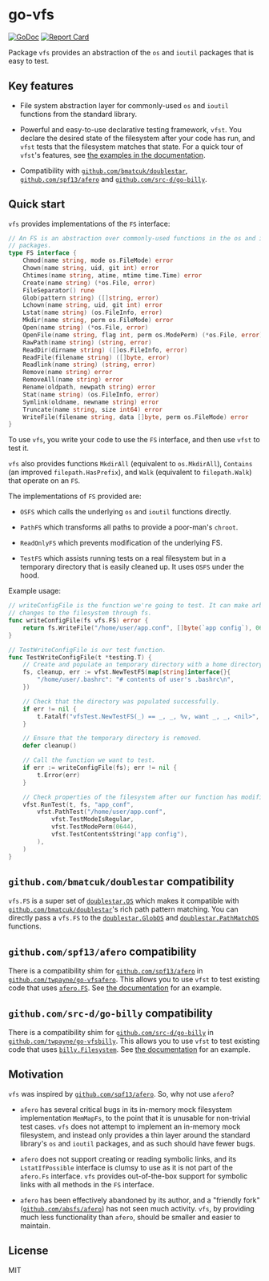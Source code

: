 # go-vfs

[![GoDoc](https://godoc.org/github.com/twpayne/go-vfs?status.svg)](https://godoc.org/github.com/twpayne/go-vfs)
[![Report Card](https://goreportcard.com/badge/github.com/twpayne/go-vfs)](https://goreportcard.com/report/github.com/twpayne/go-vfs)

Package `vfs` provides an abstraction of the `os` and `ioutil` packages that is
easy to test.

## Key features

* File system abstraction layer for commonly-used `os` and `ioutil` functions
  from the standard library.

* Powerful and easy-to-use declarative testing framework, `vfst`. You declare
  the desired state of the filesystem after your code has run, and `vfst` tests
  that the filesystem matches that state. For a quick tour of `vfst`'s features,
  see [the examples in the
  documentation](https://godoc.org/github.com/twpayne/go-vfs/vfst#pkg-examples).

* Compatibility with
  [`github.com/bmatcuk/doublestar`](https://github.com/bmatcuk/doublestar),
  [`github.com/spf13/afero`](https://github.com/spf13/afero) and
  [`github.com/src-d/go-billy`](https://github.com/src-d/go-billy).

## Quick start

`vfs` provides implementations of the `FS` interface:

```go
// An FS is an abstraction over commonly-used functions in the os and ioutil
// packages.
type FS interface {
    Chmod(name string, mode os.FileMode) error
    Chown(name string, uid, git int) error
    Chtimes(name string, atime, mtime time.Time) error
    Create(name string) (*os.File, error)
    FileSeparator() rune
    Glob(pattern string) ([]string, error)
    Lchown(name string, uid, git int) error
    Lstat(name string) (os.FileInfo, error)
    Mkdir(name string, perm os.FileMode) error
    Open(name string) (*os.File, error)
    OpenFile(name string, flag int, perm os.ModePerm) (*os.File, error)
    RawPath(name string) (string, error)
    ReadDir(dirname string) ([]os.FileInfo, error)
    ReadFile(filename string) ([]byte, error)
    Readlink(name string) (string, error)
    Remove(name string) error
    RemoveAll(name string) error
    Rename(oldpath, newpath string) error
    Stat(name string) (os.FileInfo, error)
    Symlink(oldname, newname string) error
    Truncate(name string, size int64) error
    WriteFile(filename string, data []byte, perm os.FileMode) error
}
```

To use `vfs`, you write your code to use the `FS` interface, and then use
`vfst` to test it.

`vfs` also provides functions `MkdirAll` (equivalent to `os.MkdirAll`),
`Contains` (an improved `filepath.HasPrefix`), and `Walk` (equivalent to
`filepath.Walk`) that operate on an `FS`.

The implementations of `FS` provided are:

* `OSFS` which calls the underlying `os` and `ioutil` functions directly.

* `PathFS` which transforms all paths to provide a poor-man's `chroot`.

* `ReadOnlyFS` which prevents modification of the underlying FS.

* `TestFS` which assists running tests on a real filesystem but in a temporary
  directory that is easily cleaned up. It uses `OSFS` under the hood.

Example usage:

```go
// writeConfigFile is the function we're going to test. It can make arbitrary
// changes to the filesystem through fs.
func writeConfigFile(fs vfs.FS) error {
    return fs.WriteFile("/home/user/app.conf", []byte(`app config`), 0644)
}

// TestWriteConfigFile is our test function.
func TestWriteConfigFile(t *testing.T) {
    // Create and populate an temporary directory with a home directory.
    fs, cleanup, err := vfst.NewTestFS(map[string]interface{}{
        "/home/user/.bashrc": "# contents of user's .bashrc\n",
    })

    // Check that the directory was populated successfully.
    if err != nil {
        t.Fatalf("vfsTest.NewTestFS(_) == _, _, %v, want _, _, <nil>", err)
    }

    // Ensure that the temporary directory is removed.
    defer cleanup()

    // Call the function we want to test.
    if err := writeConfigFile(fs); err != nil {
        t.Error(err)
    }

    // Check properties of the filesystem after our function has modified it.
    vfst.RunTest(t, fs, "app_conf",
        vfst.PathTest("/home/user/app.conf",
            vfst.TestModeIsRegular,
            vfst.TestModePerm(0644),
            vfst.TestContentsString("app config"),
        ),
    )
}
```

## `github.com/bmatcuk/doublestar` compatibility

`vfs.FS` is a super set of
[`doublestar.OS`](https://pkg.go.dev/github.com/bmatcuk/doublestar?tab=doc#OS)
which makes it compatible with
[`github.com/bmatcuk/doublestar`](https://github.com/bmatcuk/doublestar)'s rich
path pattern matching. You can directly pass a `vfs.FS` to the
[`doublestar.GlobOS`](https://pkg.go.dev/github.com/bmatcuk/doublestar?tab=doc#GlobOS)
and
[`doublestar.PathMatchOS`](https://pkg.go.dev/github.com/bmatcuk/doublestar?tab=doc#PathMatchOS)
functions.


## `github.com/spf13/afero` compatibility

There is a compatibility shim for
[`github.com/spf13/afero`](https://github.com/spf13/afero) in
[`github.com/twpayne/go-vfsafero`](https://github.com/twpayne/go-vfsafero). This
allows you to use `vfst` to test existing code that uses
[`afero.FS`](https://godoc.org/github.com/spf13/afero#Fs). See [the
documentation](https://godoc.org/github.com/twpayne/go-vfsafero) for an example.

## `github.com/src-d/go-billy` compatibility

There is a compatibility shim for
[`github.com/src-d/go-billy`](https://github.com/src-d/go-billy) in
[`github.com/twpayne/go-vfsbilly`](https://github.com/twpayne/go-vfsbilly). This
allows you to use `vfst` to test existing code that uses
[`billy.Filesystem`](https://godoc.org/github.com/src-d/go-billy#Filesystem).
See [the documentation](https://godoc.org/github.com/twpayne/go-vfsbilly) for an
example.

## Motivation

`vfs` was inspired by
[`github.com/spf13/afero`](https://github.com/spf13/afero). So, why not use
`afero`?

* `afero` has several critical bugs in its in-memory mock filesystem
  implementation `MemMapFs`, to the point that it is unusable for non-trivial
  test cases. `vfs` does not attempt to implement an in-memory mock filesystem,
  and instead only provides a thin layer around the standard library's `os` and
  `ioutil` packages, and as such should have fewer bugs.

* `afero` does not support creating or reading symbolic links, and its
  `LstatIfPossible` interface is clumsy to use as it is not part of the
  `afero.Fs` interface. `vfs` provides out-of-the-box support for symbolic links
  with all methods in the `FS` interface.

* `afero` has been effectively abandoned by its author, and a "friendly fork"
  ([`github.com/absfs/afero`](https://github.com/absfs/afero)) has not seen much
  activity. `vfs`, by providing much less functionality than `afero`, should be
  smaller and easier to maintain.

## License

MIT
